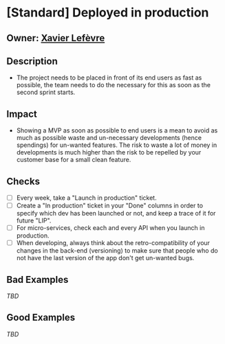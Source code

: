 # \[Standard\] Deployed in production

## Owner: [Xavier Lefèvre](https://github.com/xavierlefevre)

## Description

* The project needs to be placed in front of its end users as fast as possible, the team needs to do the necessary for this as soon as the second sprint starts.

## Impact

* Showing a MVP as soon as possible to end users is a mean to avoid as much as possible waste and un-necessary developments \(hence spendings\) for un-wanted features. The risk to waste a lot of money in developments is much higher than the risk to be repelled by your customer base for a small clean feature.

## Checks

* [ ] Every week, take a "Launch in production" ticket.
* [ ] Create a "In production" ticket in your "Done" columns in order to specify which dev has been launched or not, and keep a trace of it for future "LIP".
* [ ] For micro-services, check each and every API when you launch in production.
* [ ] When developing, always think about the retro-compatibility of your changes in the back-end \(versioning\) to make sure that people who do not have the last version of the app don't get un-wanted bugs.

## Bad Examples

_TBD_

## Good Examples

_TBD_


